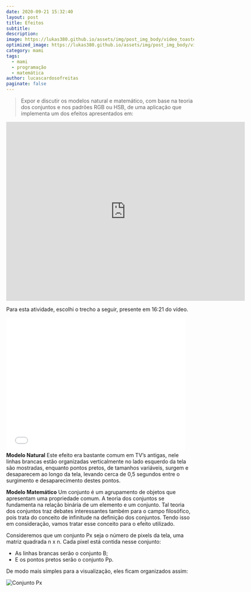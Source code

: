 ```yaml
---
date: 2020-09-21 15:32:40
layout: post
title: Efeitos
subtitle: 
description: 
image: https://lukas380.github.io/assets/img/post_img_body/video_toaster.jpg
optimized_image: https://lukas380.github.io/assets/img/post_img_body/video_toaster.jpg
category: mami
tags:
  - mami
  - programação
  - matemática
author: lucascardosofreitas
paginate: false
---
```


> Expor e discutir os modelos natural e matemático, com base na teoria dos conjuntos e nos padrões RGB ou HSB, de uma aplicação que implementa um dos efeitos apresentados em:

<iframe width="640" height="480" src="https://www.youtube.com/embed/6n7GoNmgHGI" frameborder="0" allow="accelerometer; autoplay; clipboard-write; encrypted-media; gyroscope; picture-in-picture" allowfullscreen></iframe>

Para esta atividade, escolhi o trecho a seguir, presente em 16:21 do vídeo. 

<iframe src='//gifs.com/embed/71RP4j' frameborder='0' scrolling='no' width='480px' height='360px' style='-webkit-backface-visibility: hidden;-webkit-transform: scale(1);' ></iframe>
<strong>Modelo Natural</strong>
Este efeito era bastante comum em TV’s antigas, nele linhas brancas estão organizadas verticalmente no lado esquerdo da tela são mostradas, enquanto pontos pretos, de tamanhos variáveis, surgem e desaparecem ao longo da tela, levando cerca de 0,5 segundos entre o surgimento e desaparecimento destes pontos.

<strong>Modelo Matemático</strong>
Um conjunto é um agrupamento de objetos que apresentam uma propriedade comum. A teoria dos conjuntos se fundamenta na relação binária de um elemento e um conjunto. Tal teoria dos conjuntos traz debates interessantes também para o campo filosófico, pois trata do conceito de infinitude na definição dos conjuntos. Tendo isso em consideração, vamos tratar esse conceito para o efeito utilizado.

Consideremos que um conjunto Px seja o número de pixels da tela, uma matriz quadrada n x n. Cada pixel está contida nesse conjunto: 
* As linhas brancas serão o conjunto B;
* E os pontos pretos serão o conjunto Pp.

De modo mais simples para a visualização, eles ficam organizados assim:

![Conjunto Px](https://lukas380.github.io/assets/img/post_img_body/conjuntos.png)